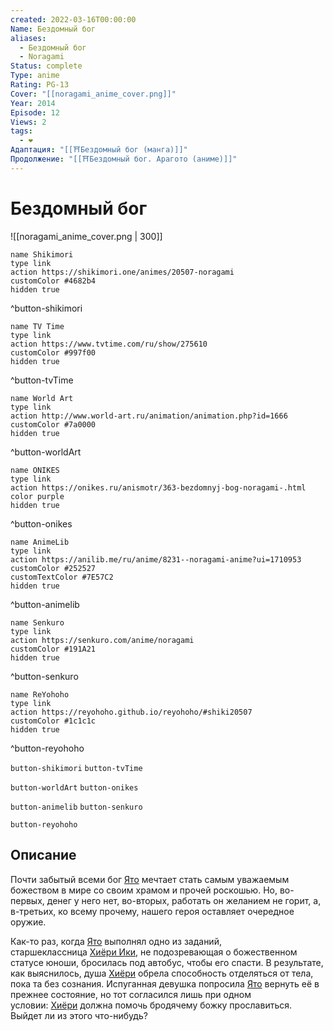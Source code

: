 ```yaml
---
created: 2022-03-16T00:00:00
Name: Бездомный бог
aliases:
  - Бездомный бог
  - Noragami
Status: complete
Type: anime
Rating: PG-13
Cover: "[[noragami_anime_cover.png]]"
Year: 2014
Episode: 12
Views: 2
tags:
  - ❤
Адаптация: "[[⛩️Бездомный бог (манга)]]"
Продолжение: "[[⛩️Бездомный бог. Арагото (аниме)]]"
---
```


# Бездомный бог

![[noragami_anime_cover.png | 300]]

```button
name Shikimori
type link
action https://shikimori.one/animes/20507-noragami
customColor #4682b4
hidden true
```
^button-shikimori

```button
name TV Time
type link
action https://www.tvtime.com/ru/show/275610
customColor #997f00
hidden true
```
^button-tvTime

```button
name World Art
type link
action http://www.world-art.ru/animation/animation.php?id=1666
customColor #7a0000
hidden true
```
^button-worldArt

```button
name ONIKES
type link
action https://onikes.ru/anismotr/363-bezdomnyj-bog-noragami-.html
color purple
hidden true
```
^button-onikes

```button
name AnimeLib
type link
action https://anilib.me/ru/anime/8231--noragami-anime?ui=1710953
customColor #252527
customTextColor #7E57C2
hidden true
```
^button-animelib

```button
name Senkuro
type link
action https://senkuro.com/anime/noragami
customColor #191A21
hidden true
```
^button-senkuro

```button
name ReYohoho
type link
action https://reyohoho.github.io/reyohoho/#shiki20507
customColor #1c1c1c
hidden true
```
^button-reyohoho

`button-shikimori` `button-tvTime`

`button-worldArt` `button-onikes`

`button-animelib` `button-senkuro`

`button-reyohoho`

## Описание

Почти забытый всеми бог [Ято](https://shikimori.one/characters/84677-yato) мечтает стать самым уважаемым божеством в мире со своим храмом и прочей роскошью. Но, во-первых, денег у него нет, во-вторых, работать он желанием не горит, а, в-третьих, ко всему прочему, нашего героя оставляет очередное оружие.

Как-то раз, когда [Ято](https://shikimori.one/characters/84677-yato) выполнял одно из заданий, старшеклассница [Хиёри Ики](https://shikimori.one/characters/84679-hiyori-iki), не подозревающая о божественном статусе юноши, бросилась под автобус, чтобы его спасти. В результате, как выяснилось, душа [Хиёри](https://shikimori.one/characters/84679-hiyori-iki) обрела способность отделяться от тела, пока та без сознания. Испуганная девушка попросила [Ято](https://shikimori.one/characters/84677-yato) вернуть её в прежнее состояние, но тот согласился лишь при одном условии: [Хиёри](https://shikimori.one/characters/84679-hiyori-iki) должна помочь бродячему божку прославиться. Выйдет ли из этого что-нибудь?

